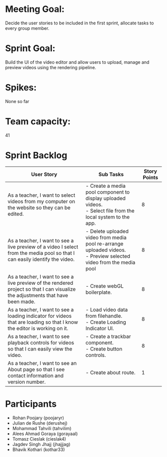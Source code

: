 # Meeting Goal: 
Decide the user stories to be included in the first sprint, allocate tasks to every group member.
# Sprint Goal: 
Build the UI of the video editor and allow users to upload, manage and preview videos using the rendering pipeline.
# Spikes: 
None so far
# Team capacity: 
41
# Sprint Backlog
| User Story | Sub Tasks | Story Points |
| --- | --- | --- |
| As a teacher, I want to select videos from my computer on the website so they can be edited. | - Create a media pool component to display uploaded videos.</br> - Select file from the local system to the app.| 8 |
| As a teacher, I want to see a live preview of a video I select from the media pool so that I can easily identify the video. | - Delete uploaded video from media pool re-arrange uploaded videos. <br /> - Preview selected video from the media pool| 8 |
|As a teacher, I want to see a live preview of the rendered project so that I can visualize the adjustments that have been made. |- Create webGL boilerplate.| 8|
|As a teacher, I want to see a loading indicator for videos that are loading so that I know the editor is working on it.|- Load video data from filehandle.</br>- Create Loading Indicator UI. | 8|
|As a teacher, I want to see playback controls for videos so that I can easily view the video.|- Create a trackbar component. </br> - Create button controls. | 8|
|As a teacher, I want to see an About page so that I see contact information and version number. | - Create about route.| 1|

# Participants
- Rohan Poojary (poojaryr)
- Julian de Rushe (derushej)
- Mohammad Tahvili (tahvilim)
- Alees Ahmad Goraya (gorayaal)
- Tomasz Cieslak (cieslak4)
- Jagdev Singh Jhajj (jhajjjag)
- Bhavik Kothari (kothar33)